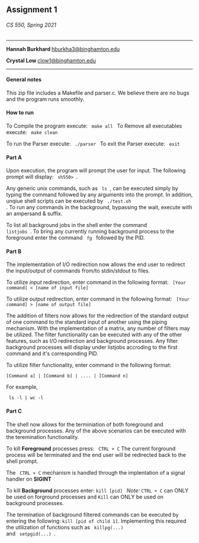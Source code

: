 <h2> Assignment 1 </h2>
<h6> CS 550, Spring 2021 </h6>

---
<b> Hannah Burkhard </b>
hburkha3@binghamton.edu

<b> Crystal Low </b>
clow1@binghamton.edu

---

<h4> General notes </h4>

This zip file includes a Makefile and parser.c. We believe there are no bugs and the program runs smoothly.

<h4> How to run </h4>

To Compile the program execute: <code> make all </code>
To Remove all executables execute: <code> make clean </code>

To run the Parser execute: <code> ./parser </code>
To exit the Parser execute: <code> exit </code>

<h4>Part A</h4>

Upon execution, the program will prompt the user for input. The following prompt will display: <code> sh550> </code>.

Any generic unix commands, such as <code> ls </code>, can be executed simply by typing the command followed by any arguments into the prompt. In addition, unqiue shell scripts can be executed by <code> ./test.sh </code>. To run any commands in the background, bypassing the wait, execute with an ampersand & suffix.

To list all background jobs in the shell enter the command <code> listjobs </code>. To bring any currently running background process to the foreground enter the command <code> fg </code> followed by the PID.

<h4>Part B </h4>

The implementation of I/O redirection now allows the end user to redirect the input/output of commands from/to stdin/stdout to files.

To utilize <i>input</i> redirection, enter command in the following format:
<code> [Your command] < [name of input file]</code>

To utilize <i>output</i> redirection, enter command in the following format:
<code> [Your command] > [name of output file]</code>

The addition of filters now allows for the redirection of the standard output of one command to the standard input of another using the piping mechanism. With the implementation of a matrix, any number of filters may be utilized. The filter functionality can be executed with any of the other features, such as I/O redirection and background processes. Any filter background processes will display under listjobs accroding to the first command and it's corresponding PID.

To utilize filter functionality, enter command in the following format:

<code>[Command a] | [Command b] | .... | [Command n]</code>

For example,

<code> ls -l | wc -l </code>

<h4> Part C </h4>

The shell now allows for the terminiation of both foreground and background processes. Any of the above scenarios can be executed with the teremination functionality.

To kill <b>Foreground</b> processes press: <code> CTRL + C</code>
The current forground process will be terminated and the end user will be redirected back to the shell prompt. 

The <code> CTRL + C</code> mechanism is handled through the implentation of a signal handler on <b>SIGINT</b>

To kill <b> Background </b> processes enter: <code>kill [pid] </code>
<i>Note:</i> <code>CTRL + C</code> can ONLY be used on forground processes and <code>Kill</code> can ONLY be used on background processes.

The termination of background filtered commands can be executed by entering the following:
<code>kill [pid of child 1]</code>.
Implementing this required the utilization of functions such as <code> killpg(...) </code> and <code> setpgid(...) </code>. 
